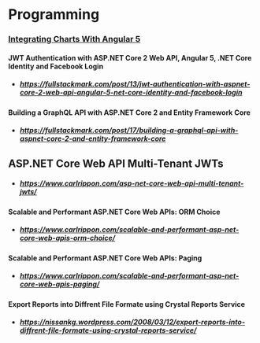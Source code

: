 # Programming

### [Integrating Charts With Angular 5](https://www.c-sharpcorner.com/article/integrating-charts-with-angular-5-part-1/)

#### JWT Authentication with ASP.NET Core 2 Web API, Angular 5, .NET Core Identity and Facebook Login
* ##### https://fullstackmark.com/post/13/jwt-authentication-with-aspnet-core-2-web-api-angular-5-net-core-identity-and-facebook-login

#### Building a GraphQL API with ASP.NET Core 2 and Entity Framework Core
* ##### https://fullstackmark.com/post/17/building-a-graphql-api-with-aspnet-core-2-and-entity-framework-core

## ASP.NET Core Web API Multi-Tenant JWTs
* ##### https://www.carlrippon.com/asp-net-core-web-api-multi-tenant-jwts/

#### Scalable and Performant ASP.NET Core Web APIs: ORM Choice
* ##### https://www.carlrippon.com/scalable-and-performant-asp-net-core-web-apis-orm-choice/

#### Scalable and Performant ASP.NET Core Web APIs: Paging
* ##### https://www.carlrippon.com/scalable-and-performant-asp-net-core-web-apis-paging/
  
#### Export Reports into Diffrent File Formate using Crystal Reports Service
* ##### https://nissankg.wordpress.com/2008/03/12/export-reports-into-diffrent-file-formate-using-crystal-reports-service/
  
